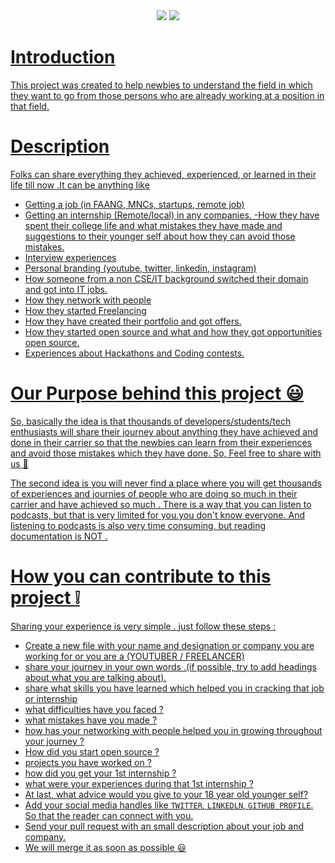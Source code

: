 <div align="center">
<img src="https://img.shields.io/badge/License-MIT-yellow.svg" />
<img src="https://github-size-badge.herokuapp.com/Adarsh-jaiss/journey-book.svg" />
  <a href="https://github.com/Adarsh-jaiss/journey-book">
</div>

# Introduction

This project was created to help newbies to understand the field in which they want to go from those persons who are already working at a position in that field.

# Description

Folks can share everything they achieved, experienced, or learned in their life till now .It can be anything like

- Getting a job (in FAANG, MNCs, startups, remote job)
- Getting an internship (Remote/local) in any companies.
  -How they have spent their college life and what mistakes they have made and suggestions to their younger self about how they can avoid those mistakes.
- Interview experiences
- Personal branding (youtube, twitter, linkedin, instagram)
- How someone from a non CSE/IT background switched their domain and got into IT jobs.
- How they network with people
- How they started Freelancing
- How they have created their portfolio and got offers.
- How they started open source and what and how they got opportunities open source.
- Experiences about Hackathons and Coding contests.

# Our Purpose behind this project :smiley:

So, basically the idea is that thousands of developers/students/tech enthusiasts will share their journey about anything they have achieved and done in their carrier so that the newbies can learn from their experiences and avoid those mistakes which they have done. So, Feel free to share with us 🙂

The second idea is you will never find a place where you will get thousands of experiences and journies of people who are doing so much in their carrier and have achieved so much . There is a way that you can listen to podcasts, but that is very limited for you.you don't know everyone. And listening to podcasts is also very time consuming, but reading documentation is NOT .

# How you can contribute to this project :grey_exclamation:

Sharing your experience is very simple . just follow these steps :

- Create a new file with your name and designation or company you are working for or you are a (YOUTUBER / FREELANCER)
- share your journey in your own words .(if possible, try to add headings about what you are talking about).
- share what skills you have learned which helped you in cracking that job or internship
- what difficulties have you faced ?
- what mistakes have you made ?
- how has your networking with people helped you in growing throughout your journey ?
- How did you start open source ?
- projects you have worked on ?
- how did you get your 1st internship ?
- what were your experiences during that 1st internship ?
- At last, what advice would you give to your 18 year old younger self?
- Add your social media handles like `TWITTER`, `LINKEDLN`, `GITHUB PROFILE`. So that the reader can connect with you.
- Send your pull request with an small description about your job and company.
- We will merge it as soon as possible :smiley:
